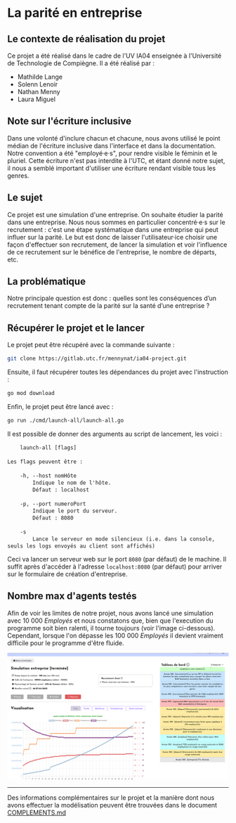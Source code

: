 # La parité en entreprise

## Le contexte de réalisation du projet
Ce projet a été réalisé dans le cadre de l'UV IA04 enseignée à l'Université de Technologie de Compiègne. Il a été réalisé par :
* Mathilde Lange
* Solenn Lenoir
* Nathan Menny
* Laura Miguel

## Note sur l'écriture inclusive
Dans une volonté d'inclure chacun et chacune, nous avons utilisé le point médian de l'écriture inclusive dans l'interface et dans la documentation. Notre convention a été "employé·e·s", pour rendre visible le féminin et le pluriel. Cette écriture n'est pas interdite à l'UTC, et étant donné notre sujet, il nous a semblé important d'utiliser une écriture rendant visible tous les genres.

## Le sujet
Ce projet est une simulation d'une entreprise. On souhaite étudier la parité dans une entreprise. Nous nous sommes en particulier concentré·e·s sur le recrutement : c'est une étape systématique dans une entreprise qui peut influer sur la parité. Le but est donc de laisser l'utilisateur·ice choisir une façon d'effectuer son recrutement, de lancer la simulation et voir l'influence de ce recrutement sur le bénéfice de l'entreprise, le nombre de départs, etc.

## La problématique
Notre principale question est donc : quelles sont les conséquences d’un recrutement tenant compte de la parité sur la santé d’une entreprise ?

## Récupérer le projet et le lancer

Le projet peut être récupéré avec la commande suivante : 
```bash
git clone https://gitlab.utc.fr/mennynat/ia04-project.git
```

Ensuite, il faut récupérer toutes les dépendances du projet avec l'instruction :

```bash
go mod download
```

Enfin, le projet peut être lancé avec :

```bash
go run ./cmd/launch-all/launch-all.go
```

Il est possible de donner des arguments au script de lancement, les voici :

```
	launch-all [flags]

Les flags peuvent être :

	-h, --host nomHôte
		Indique le nom de l'hôte.
		Défaut : localhost

	-p, --port numeroPort
		Indique le port du serveur.
		Défaut : 8080

    -s 
        Lance le serveur en mode silencieux (i.e. dans la console, seuls les logs envoyés au client sont affichés)
```

Ceci va lancer un serveur web sur le port `8080` (par défaut) de le machine. Il suffit après d'accéder à l'adresse `localhost:8080` (par défaut) pour arriver sur le formulaire de création d'entreprise.

## Nombre max d'agents testés

Afin de voir les limites de notre projet, nous avons lancé une simulation avec 10 000 _Employés_ et nous constatons que, bien que l'execution du programme soit bien ralenti, il tourne toujours (voir l'image ci-dessous). Cependant, lorsque l'on dépasse les 100 000 _Employés_ il devient vraiment difficile pour le programme d'être fluide.

<img src="img/capture_simu_10000_emp.png" alt="capture d'une simulation avec 10 000 Employés" width="1000px"/>

---

Des informations complémentaires sur le projet et la manière dont nous avons effectuer la modélisation peuvent être trouvées dans le document [COMPLEMENTS.md](COMPLEMENTS.md)

